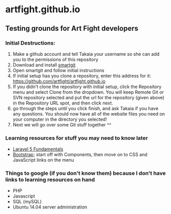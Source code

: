# artfight.github.io
## Testing grounds for Art Fight developers

### Initial Destructions:
1. Make a github account and tell Takaia your username so she can add you to the permissions of this repository
2. Download and install [smartgit](http://www.syntevo.com/smartgit/)
3. Open smartgit and follow initial instructions
4. If initial setup has you clone a repository, enter this address for it: https://github.com/artfight/artfight.github.io
5. If you didn't clone the repository with initial setup, click the Repository menu and select Clone from the dropdown. You will keep Remote Git or SVN repository selected and put the url for the repository (given above) in the Repository URL spot, and then click next.
6. go through the steps until you click finish, and ask Takaia if you have any questions. You should now have all of the website files you need on your computer in the directory you selected!
7. Next we will go over some Git stuff together ^^

### Learning resources for stuff you may need to know later
- [Laravel 5 Fundamentals](https://laracasts.com/series/laravel-5-fundamentals)
- [Bootstrap](http://getbootstrap.com/components/); start off with Components, then move on to CSS and JavaScript links on the menu

### Things to google (if you don't know them) because I don't have links to learning resources on hand
- PHP
- Javascript
- SQL (mySQL)
- Ubuntu 14.04 server administration